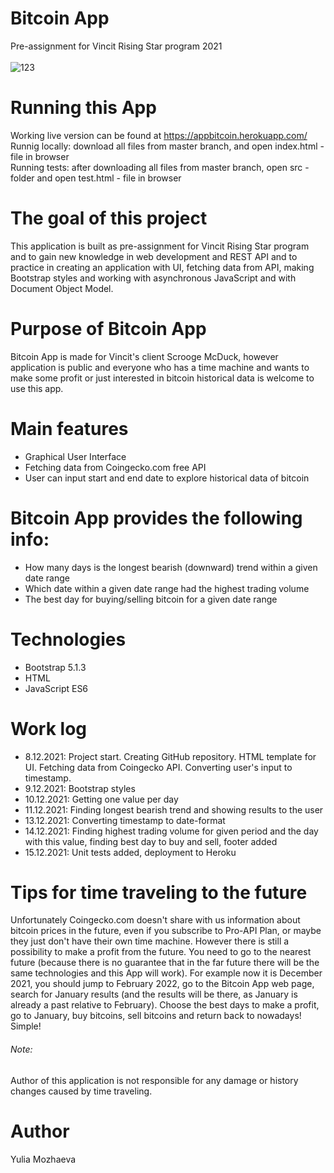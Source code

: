# Bitcoin App
Pre-assignment for Vincit Rising Star program 2021
<br />
<br />
![123](https://user-images.githubusercontent.com/85441725/146150212-9f6e276f-7467-43fb-9593-f46097389c26.png)
# Running this App
Working live version can be found at https://appbitcoin.herokuapp.com/
<br />
Runnig locally: download all files from master branch, and open index.html -file in browser
<br />
Running tests: after downloading all files from master branch, open src -folder and open test.html - file in browser
# The goal of this project
This application is built as pre-assignment for Vincit Rising Star program and to gain new knowledge in web development and REST API and to practice in creating an application with UI, fetching data from API, making Bootstrap styles and
working with asynchronous JavaScript and with Document Object Model.
# Purpose of Bitcoin App
Bitcoin App is made for Vincit's client Scrooge McDuck, however application is public and everyone who has a time machine and wants to make some profit or just interested in bitcoin historical data is welcome to use this app. 
# Main features
* Graphical User Interface
* Fetching data from Coingecko.com free API 
* User can input start and end date to explore historical data of bitcoin
# Bitcoin App provides the following info:
* How many days is the longest bearish (downward) trend within a given date range
* Which date within a given date range had the highest trading volume
* The best day for buying/selling bitcoin for a given date range
# Technologies
* Bootstrap 5.1.3
* HTML
* JavaScript ES6
# Work log
* 8.12.2021: Project start. Creating GitHub repository. HTML template for UI. Fetching data from Coingecko API. Converting user's input to timestamp.
* 9.12.2021: Bootstrap styles
* 10.12.2021: Getting one value per day
* 11.12.2021: Finding longest bearish trend and showing results to the user
* 13.12.2021: Converting timestamp to date-format
* 14.12.2021: Finding highest trading volume for given period and the day with this value, finding best day to buy and sell, footer added
* 15.12.2021: Unit tests added, deployment to Heroku
# Tips for time traveling to the future
Unfortunately Coingecko.com doesn't share with us information about bitcoin prices in the future, even if you subscribe to Pro-API Plan, or maybe they just don't have their own time machine. However there is still a possibility to make a profit from the future. You need to go to the nearest future (because there is no guarantee that in the far future there will be the same technologies and this App will work). For example now it is December 2021, you should jump to February 2022, go to the Bitcoin App web page, search for January results (and the results will be there, as January is already a past relative to February). Choose the best days to make a profit, go to January, buy bitcoins, sell bitcoins and return back to nowadays! Simple! 
###### Note: 
Author of this application is not responsible for any damage or history changes caused by time traveling.
# Author
Yulia Mozhaeva
